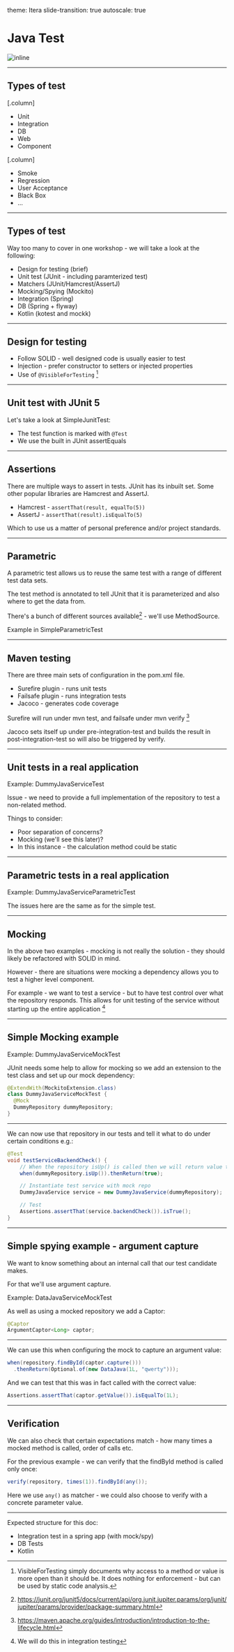 theme: Itera
slide-transition: true
autoscale: true

# Java Test

![inline](logo.png)

--- 

## Types of test

[.column]

* Unit
* Integration
* DB
* Web
* Component

[.column]

* Smoke
* Regression
* User Acceptance
* Black Box
* ...

---

## Types of test

Way too many to cover in one workshop - we will take a look at the following:

* Design for testing (brief)
* Unit test (JUnit - including paramterized test)
* Matchers (JUnit/Hamcrest/AssertJ)
* Mocking/Spying (Mockito)
* Integration (Spring)
* DB (Spring + flyway)
* Kotlin (kotest and mockk)

---

## Design for testing

* Follow SOLID - well designed code is usually easier to test
* Injection - prefer constructor to setters or injected properties
* Use of `@VisibleForTesting` [^1]

[^1]: VisibleForTesting simply documents why access to a method or value is more open than it should be. It does nothing for enforcement - but can be used by static code analysis.

---

## Unit test with JUnit 5

Let's take a look at SimpleJunitTest:

* The test function is marked with `@Test`
* We use the built in JUnit assertEquals

---

## Assertions

There are multiple ways to assert in tests. JUnit has its inbuilt set. Some other popular libraries are Hamcrest and AssertJ.

* Hamcrest - `assertThat(result, equalTo(5))`
* AssertJ - `assertThat(result).isEqualTo(5)`

Which to use us a matter of personal preference and/or project standards.

---

## Parametric

A parametric test allows us to reuse the same test with a range of different test data sets.

The test method is annotated to tell JUnit that it is parameterized and also where to get the data from.

There's a bunch of different sources available[^2] - we'll use MethodSource.

Example in SimpleParametricTest

[^2]: https://junit.org/junit5/docs/current/api/org.junit.jupiter.params/org/junit/jupiter/params/provider/package-summary.html

---

## Maven testing

There are three main sets of configuration in the pom.xml file.

* Surefire plugin - runs unit tests
* Failsafe plugin - runs integration tests
* Jacoco - generates code coverage

Surefire will run under mvn test, and failsafe under mvn verify [^3]

Jacoco sets itself up under pre-integration-test and builds the result in post-integration-test so will also be triggered by verify.

[^3]: https://maven.apache.org/guides/introduction/introduction-to-the-lifecycle.html

---

## Unit tests in a real application

Example: DummyJavaServiceTest

Issue - we need to provide a full implementation of the repository to test a non-related method.

Things to consider:

* Poor separation of concerns?
* Mocking (we'll see this later)?
* In this instance - the calculation method could be static

---

## Parametric tests in a real application

Example: DummyJavaServiceParametricTest

The issues here are the same as for the simple test.

---

## Mocking

In the above two examples - mocking is not really the solution - they should likely be refactored with SOLID in mind.

However - there are situations were mocking a dependency allows you to test a higher level component.

For example - we want to test a service - but to have test control over what the repository responds. This allows for unit testing of the service without starting up the entire application [^4]

[^4]: We will do this in integration testing

---

## Simple Mocking example

Example: DummyJavaServiceMockTest

JUnit needs some help to allow for mocking so we add an extension to the test class and set up our mock dependency:

```java
@ExtendWith(MockitoExtension.class)
class DummyJavaServiceMockTest {
  @Mock
  DummyRepository dummyRepository;
}
```

---

We can now use that repository in our tests and tell it what to do under certain conditions e.g.:

```java
@Test
void testServiceBackendCheck() {
    // When the repository isUp() is called then we will return value true
    when(dummyRepository.isUp()).thenReturn(true);

    // Instantiate test service with mock repo
    DummyJavaService service = new DummyJavaService(dummyRepository);

    // Test
    Assertions.assertThat(service.backendCheck()).isTrue();
}
```

---

## Simple spying example - argument capture

We want to know something about an internal call that our test candidate makes.

For that we'll use argument capture.

Example: DataJavaServiceMockTest

As well as using a mocked repository we add a Captor:

```java
@Captor
ArgumentCaptor<Long> captor;
```

---

We can use this when configuring the mock to capture an argument value:

```java
when(repository.findById(captor.capture()))
  .thenReturn(Optional.of(new DataJava(1L, "qwerty")));
```

And we can test that this was in fact called with the correct value:

```java
Assertions.assertThat(captor.getValue()).isEqualTo(1L);
```

---

## Verification

We can also check that certain expectations match - how many times a mocked method is called, order of calls etc.

For the previous example - we can verify that the findById method is called only once:

```java
verify(repository, times(1)).findById(any());
```

Here we use `any()` as matcher - we could also choose to verify with a concrete parameter value.



---

Expected structure for this doc:

* Integration test in a spring app (with mock/spy)
* DB Tests
* Kotlin


